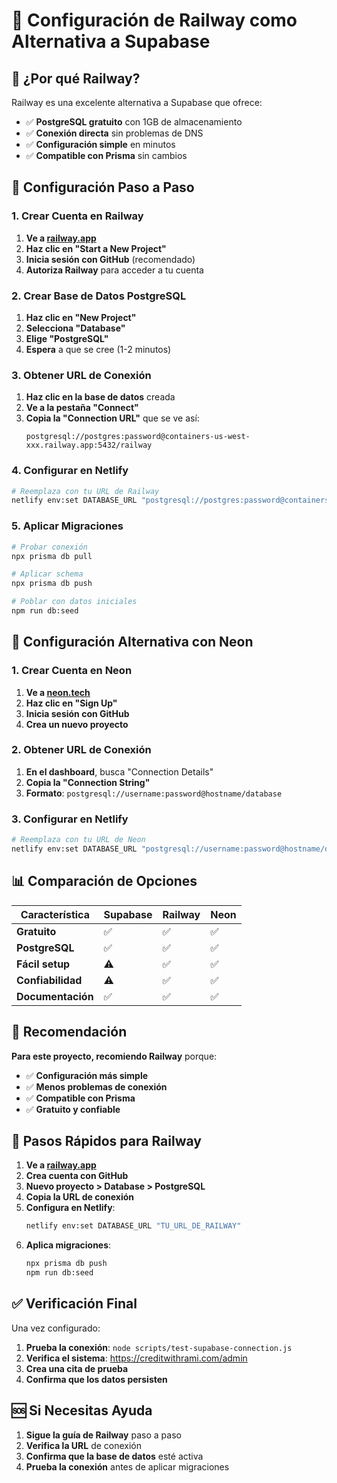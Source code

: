 # 🚂 Configuración de Railway como Alternativa a Supabase

## 🎯 ¿Por qué Railway?

Railway es una excelente alternativa a Supabase que ofrece:
- ✅ **PostgreSQL gratuito** con 1GB de almacenamiento
- ✅ **Conexión directa** sin problemas de DNS
- ✅ **Configuración simple** en minutos
- ✅ **Compatible con Prisma** sin cambios

## 🚀 Configuración Paso a Paso

### 1. Crear Cuenta en Railway

1. **Ve a [railway.app](https://railway.app)**
2. **Haz clic en "Start a New Project"**
3. **Inicia sesión con GitHub** (recomendado)
4. **Autoriza Railway** para acceder a tu cuenta

### 2. Crear Base de Datos PostgreSQL

1. **Haz clic en "New Project"**
2. **Selecciona "Database"**
3. **Elige "PostgreSQL"**
4. **Espera** a que se cree (1-2 minutos)

### 3. Obtener URL de Conexión

1. **Haz clic en la base de datos** creada
2. **Ve a la pestaña "Connect"**
3. **Copia la "Connection URL"** que se ve así:
   ```
   postgresql://postgres:password@containers-us-west-xxx.railway.app:5432/railway
   ```

### 4. Configurar en Netlify

```bash
# Reemplaza con tu URL de Railway
netlify env:set DATABASE_URL "postgresql://postgres:password@containers-us-west-xxx.railway.app:5432/railway"
```

### 5. Aplicar Migraciones

```bash
# Probar conexión
npx prisma db pull

# Aplicar schema
npx prisma db push

# Poblar con datos iniciales
npm run db:seed
```

## 🔧 Configuración Alternativa con Neon

### 1. Crear Cuenta en Neon

1. **Ve a [neon.tech](https://neon.tech)**
2. **Haz clic en "Sign Up"**
3. **Inicia sesión con GitHub**
4. **Crea un nuevo proyecto**

### 2. Obtener URL de Conexión

1. **En el dashboard**, busca "Connection Details"
2. **Copia la "Connection String"**
3. **Formato**: `postgresql://username:password@hostname/database`

### 3. Configurar en Netlify

```bash
# Reemplaza con tu URL de Neon
netlify env:set DATABASE_URL "postgresql://username:password@hostname/database"
```

## 📊 Comparación de Opciones

| Característica | Supabase | Railway | Neon |
|----------------|----------|---------|------|
| **Gratuito** | ✅ | ✅ | ✅ |
| **PostgreSQL** | ✅ | ✅ | ✅ |
| **Fácil setup** | ⚠️ | ✅ | ✅ |
| **Confiabilidad** | ⚠️ | ✅ | ✅ |
| **Documentación** | ✅ | ✅ | ✅ |

## 🎯 Recomendación

**Para este proyecto, recomiendo Railway** porque:
- ✅ **Configuración más simple**
- ✅ **Menos problemas de conexión**
- ✅ **Compatible con Prisma**
- ✅ **Gratuito y confiable**

## 🚀 Pasos Rápidos para Railway

1. **Ve a [railway.app](https://railway.app)**
2. **Crea cuenta con GitHub**
3. **Nuevo proyecto > Database > PostgreSQL**
4. **Copia la URL de conexión**
5. **Configura en Netlify**:
   ```bash
   netlify env:set DATABASE_URL "TU_URL_DE_RAILWAY"
   ```
6. **Aplica migraciones**:
   ```bash
   npx prisma db push
   npm run db:seed
   ```

## ✅ Verificación Final

Una vez configurado:

1. **Prueba la conexión**: `node scripts/test-supabase-connection.js`
2. **Verifica el sistema**: https://creditwithrami.com/admin
3. **Crea una cita de prueba**
4. **Confirma que los datos persisten**

## 🆘 Si Necesitas Ayuda

1. **Sigue la guía de Railway** paso a paso
2. **Verifica la URL** de conexión
3. **Confirma que la base de datos** esté activa
4. **Prueba la conexión** antes de aplicar migraciones
